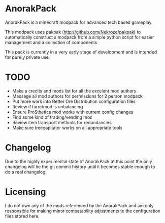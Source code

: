 AnorakPack
==========

AnorakPack is a minecraft modpack for advanced tech based gameplay.

This modpack uses pakpak (http://github.com/Nekroze/pakpak) to automatically construct a modpack from a simple python script for easier management and a collection of components

This pack is currently in a very early stage of development and is intended for purely private use.

TODO
====

 - Make a credits and mods list for all the excelent mod authors
 - Message all mod authors for permissions for 2 person modpack
 - Put more work into Better Ore Distribution configuration files
 - Review if turretmod is unbalancing
 - Ensure ProSthetics mod works with current config changes
 - Find some kind of trading/vending mod
 - Review item transport methods for redundancies
 - Make sure treecapitator works on all appropriate tools

Changelog
=========

Due to the highly experimental state of AnorakPack at this point the only changelog will be the git commit history until it becomes stable enough to do a real changelog.

Licensing
=========

I do not own any of the mods referenced by the AnorakPack and am only responsible for making minor compatability adjustments to the configuration files stored here.
